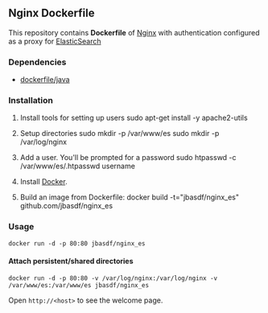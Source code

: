 ## Nginx Dockerfile


This repository contains **Dockerfile** of [Nginx](http://nginx.org/) with authentication
configured as a proxy for [ElasticSearch](http://www.elasticsearch.org/)


### Dependencies

* [dockerfile/java](http://dockerfile.github.io/#/java)


### Installation

1. Install tools for setting up users
  sudo apt-get install -y apache2-utils

2. Setup directories
  sudo mkdir -p /var/www/es
  sudo mkdir -p /var/log/nginx

3. Add a user. You'll be prompted for a password
  sudo htpasswd -c /var/www/es/.htpasswd username

4. Install [Docker](https://www.docker.io/).

5. Build an image from Dockerfile:
  docker build -t="jbasdf/nginx_es" github.com/jbasdf/nginx_es


### Usage

    docker run -d -p 80:80 jbasdf/nginx_es

#### Attach persistent/shared directories

    docker run -d -p 80:80 -v /var/log/nginx:/var/log/nginx -v /var/www/es:/var/www/es jbasdf/nginx_es

Open `http://<host>` to see the welcome page.
